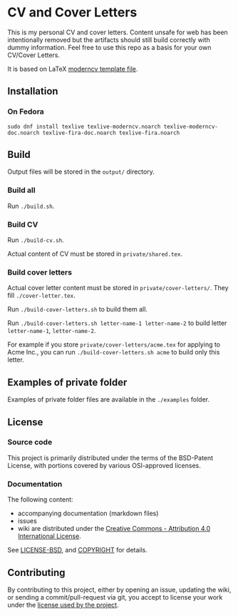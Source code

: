 # CV and Cover Letters
This is my personal CV and cover letters. Content unsafe for web has been intentionally removed but the artifacts should still build correctly with dummy information.
Feel free to use this repo as a basis for your own CV/Cover Letters.

It is based on LaTeX [moderncv template file](mirrors.ctan.org/macros/latex/contrib/moderncv/examples/template.tex).

## Installation

### On Fedora

```
sudo dnf install texlive texlive-moderncv.noarch texlive-moderncv-doc.noarch texlive-fira-doc.noarch texlive-fira.noarch 
```

## Build

Output files will be stored in the `output/` directory.

### Build all

Run `./build.sh`.

### Build CV

Run `./build-cv.sh`.

Actual content of CV must be stored in `private/shared.tex`.

### Build cover letters

Actual cover letter content must be stored in `private/cover-letters/`. 
They fill `./cover-letter.tex`.

Run `./build-cover-letters.sh` to build them all.

Run `./build-cover-letters.sh letter-name-1 letter-name-2` to build letter `letter-name-1`, `letter-name-2`.

For example if you store `private/cover-letters/acme.tex` for applying to Acme Inc., you can run `./build-cover-letters.sh acme` to build only this letter.

## Examples of private folder

Examples of private folder files are available in the `./examples` folder.

## License

### Source code

This project is primarily distributed under the terms of the BSD-Patent License, with portions covered by various OSI-approved licenses.

### Documentation

The following content: 
* accompanying documentation (markdown files)
* issues
* wiki
are distributed under the [Creative Commons - Attribution 4.0 International License](https://creativecommons.org/licenses/by/4.0/deed.en).

See [LICENSE-BSD](LICENSE-BSD), and [COPYRIGHT](COPYRIGHT.md) for details.

## Contributing

By contributing to this project, either by opening an issue, updating the wiki, or sending a commit/pull-request via git, you accept to license your work under the [license used by the project](#License).

